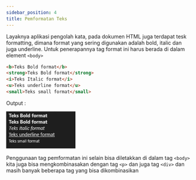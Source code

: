```yaml
---
sidebar_position: 4
title: Pemformatan Teks
---
```


Layaknya aplikasi pengolah kata, pada dokumen HTML juga terdapat tesk formatting, dimana format yang sering digunakan adalah bold, italic dan juga underline. Untuk penerapannya tag format ini harus berada di dalam element `<body>`

```html title=format.html
<b>Teks Bold format</b>
<strong>Teks Bold format</strong>
<i>Teks Italic format</i>
<u>Teks underline format</u>
<small>Teks small format</small>
```

Output :

![teks-format](../../../img/html/format-teks.jpg)

Penggunaan tag pemformatan ini selain bisa diletakkan di dalam tag `<body>` kita juga bisa mengkombinasakan dengan tag `<p>` dan juga tag `<div>` dan masih banyak beberapa tag yang bisa dikombinasikan